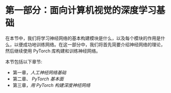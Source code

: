 # 第一部分：面向计算机视觉的深度学习基础

在本节中，我们将学习神经网络的基本构建模块是什么，以及每个模块的作用是什么，以便成功地训练网络。在这一部分中，我们将首先简要介绍神经网络的理论，然后继续使用 PyTorch 库构建和训练神经网络。

本节包括以下章节:

*   第一章，*人工神经网络基础*
*   第二章、 *PyTorch 基本面*
*   第三章，*用 PyTorch 构建深度神经网络*